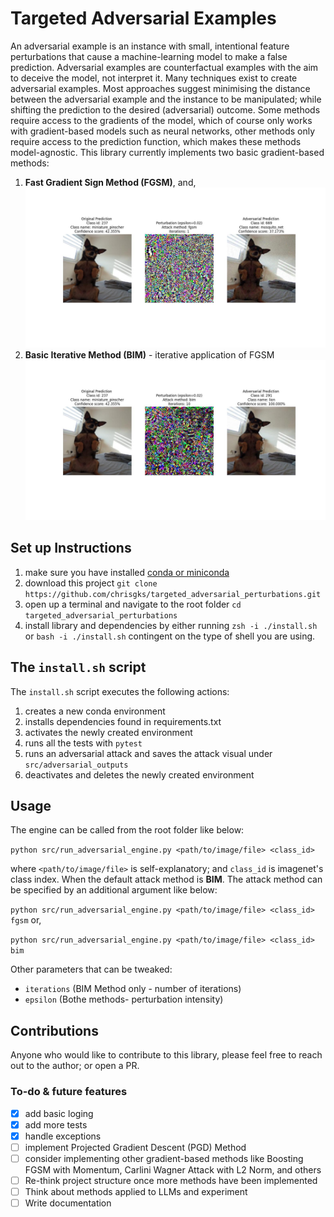 # Targeted Adversarial Examples

An adversarial example is an instance with small, intentional feature perturbations that cause a machine-learning model to make a false prediction. 
Adversarial examples are counterfactual examples with the aim to deceive the model, not interpret it.
Many techniques exist to create adversarial examples. Most approaches suggest minimising the distance between the adversarial example and the instance to be manipulated; while shifting the prediction to the desired (adversarial) outcome. 
Some methods require access to the gradients of the model, which of course only works with gradient-based models such as neural networks, other methods only require access to the prediction function, which makes these methods model-agnostic. This library currently implements two basic gradient-based methods:
1. **Fast Gradient Sign Method (FGSM)**, and, 
![FGSM Method](src/adversarial_outputs/example_attacked_by_fgsm_epsilon_002_iterations_1_vito1.jpg)
2. **Basic Iterative Method (BIM)** - iterative application of FGSM
![BIM Method](src/adversarial_outputs/example_attacked_by_bim_epsilon_002_iterations_10_vito1.jpg)

## Set up Instructions
1. make sure you have installed [conda or miniconda](https://docs.anaconda.com/free/miniconda/miniconda-install/)
2. download this project `git clone https://github.com/chrisgks/targeted_adversarial_perturbations.git`
3. open up a terminal and navigate to the root folder `cd targeted_adversarial_perturbations`
4. install library and dependencies by either running `zsh -i ./install.sh` or `bash -i ./install.sh` contingent on the type of shell you are using. 

## The `install.sh` script
The `install.sh` script executes the following actions:
1. creates a new conda environment 
2. installs dependencies found in requirements.txt
3. activates the newly created environment
4. runs all the tests with `pytest`
5. runs an adversarial attack and saves the attack visual under 
`src/adversarial_outputs`
6. deactivates and deletes the newly created environment


## Usage
The engine can be called from the root folder like below:


`python src/run_adversarial_engine.py <path/to/image/file> <class_id>`

where `<path/to/image/file>` is self-explanatory; and `class_id` is imagenet's class index. When the default attack method is **BIM**. The attack method can be specified by an additional argument like below:

`python src/run_adversarial_engine.py <path/to/image/file> <class_id> fgsm` or,

`python src/run_adversarial_engine.py <path/to/image/file> <class_id> bim`

Other parameters that can be tweaked:
- `iterations` (BIM Method only - number of iterations)
- `epsilon` (Bothe methods- perturbation intensity)


## Contributions
Anyone who would like to contribute to this library, please feel free to reach out to the author; or open a PR.


### To-do & future features
- [x] add basic loging
- [x] add more tests 
- [x] handle exceptions
- [ ] implement Projected Gradient Descent (PGD) Method
- [ ] consider implementing other gradient-based methods like Boosting FGSM with Momentum, Carlini Wagner Attack with L2 Norm, and others
- [ ] Re-think project structure once more methods have been implemented
- [ ] Think about methods applied to LLMs and experiment
- [ ] Write documentation
